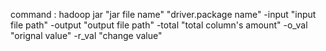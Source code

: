 command :
hadoop jar "jar file name" "driver.package name" -input "input file path" -output "output file path" -total "total column's amount" -o_val "orignal value" -r_val "change value"
